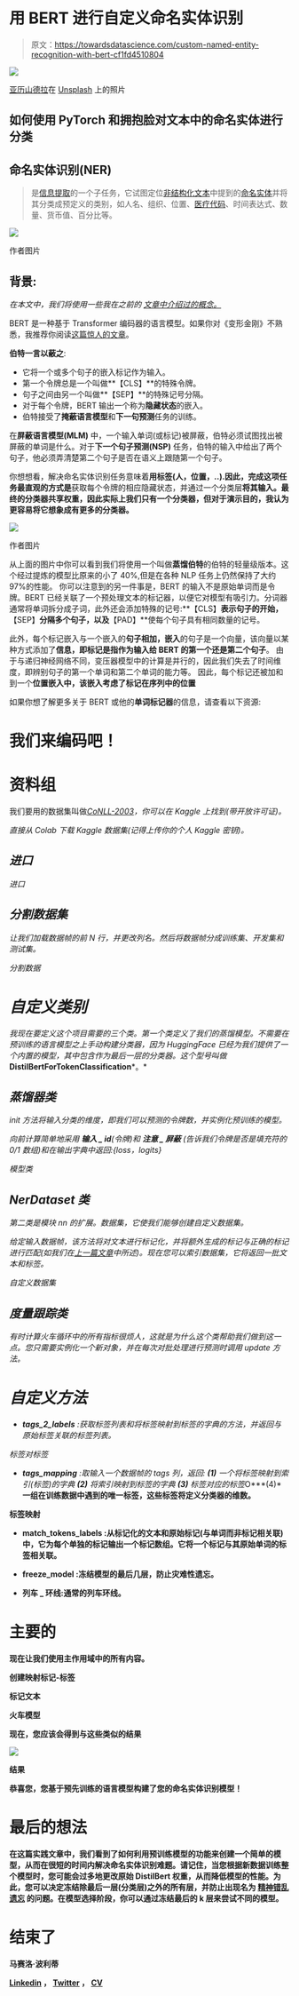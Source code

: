 # 用 BERT 进行自定义命名实体识别

> 原文：<https://towardsdatascience.com/custom-named-entity-recognition-with-bert-cf1fd4510804>

![](img/11bbb6638a3de3c227ec359e3d7cad93.png)

[亚历山德拉](https://unsplash.com/@alex_tsl?utm_source=medium&utm_medium=referral)在 [Unsplash](https://unsplash.com?utm_source=medium&utm_medium=referral) 上的照片

## 如何使用 PyTorch 和拥抱脸对文本中的命名实体进行分类

## 命名实体识别(NER)

> 是[信息提取](https://en.wikipedia.org/wiki/Information_extraction)的一个子任务，它试图定位[非结构化文本](https://en.wikipedia.org/wiki/Unstructured_data)中提到的[命名实体](https://en.wikipedia.org/wiki/Named_entity)并将其分类成预定义的类别，如人名、组织、位置、[医疗代码](https://en.wikipedia.org/wiki/Medical_classification)、时间表达式、数量、货币值、百分比等。

![](img/0a5a0e2e2e63bcdcfc733623e393744f.png)

作者图片

## 背景:

*在本文中，我们将使用一些我在之前的* [*文章中介绍过的概念。*](https://medium.com/@marcellopoliti/feature-extraction-with-bert-for-text-classification-533dde44dc2f)

BERT 是一种基于 Transformer 编码器的语言模型。如果你对《变形金刚》不熟悉，我推荐你阅读[这篇惊人的文章](https://jalammar.github.io/illustrated-transformer/)。

[](https://jalammar.github.io/illustrated-transformer/)  

**伯特一言以蔽之**:

*   它将一个或多个句子的嵌入标记作为输入。
*   第一个令牌总是一个叫做**【CLS】**的特殊令牌。
*   句子之间由另一个叫做**【SEP】**的特殊记号分隔。
*   对于每个令牌，BERT 输出一个称为**隐藏状态**的嵌入。
*   伯特接受了**掩蔽语言模型**和**下一句预测**任务的训练。

在**屏蔽语言模型(MLM)** 中，一个输入单词(或标记)被屏蔽，伯特必须试图找出被屏蔽的单词是什么。对于**下一个句子预测(NSP)** 任务，伯特的输入中给出了两个句子，他必须弄清楚第二个句子是否在语义上跟随第一个句子。

你想想看，解决命名实体识别任务意味着**用标签(人，位置，..).因此，完成这项任务最直观的方式是**获取每个令牌的相应隐藏状态，并通过一个分类层**将其输入。最终的分类器共享权重，因此实际上我们只有一个分类器，但对于演示目的，我认为更容易将它想象成有更多的分类器。**

![](img/f75697ea5b01dc66420096545d0c5724.png)

作者图片

从上面的图片中你可以看到我们将使用一个叫做**蒸馏伯特**的伯特的轻量级版本。这个经过提炼的模型比原来的小了 40%,但是在各种 NLP 任务上仍然保持了大约 97%的性能。
你可以注意到的另一件事是，BERT 的输入不是原始单词而是令牌。BERT 已经关联了一个预处理文本的标记器，以便它对模型有吸引力。分词器通常将单词拆分成子词，此外还会添加特殊的记号:**【CLS】**表示句子的开始，**【SEP】**分隔多个句子，以及**【PAD】**使每个句子具有相同数量的记号。

此外，每个标记嵌入与一个嵌入的**句子相加，嵌入**的句子是一个向量，该向量以某种方式添加了**信息，即标记是指作为输入给 BERT 的第一个还是第二个句子**。
由于与递归神经网络不同，变压器模型中的计算是并行的，因此我们失去了时间维度，即辨别句子的第一个单词和第二个单词的能力等。
因此，每个标记还被加和到一个**位置嵌入中，该嵌入考虑了标记在序列中的位置**

如果你想了解更多关于 BERT 或他的**单词标记器**的信息，请查看以下资源:

  [](https://huggingface.co/blog/bert-101)  [](/wordpiece-subword-based-tokenization-algorithm-1fbd14394ed7)  [](https://huggingface.co/docs/transformers/tokenizer_summary)  

# 我们来编码吧！

# 资料组

我们要用的数据集叫做[*CoNLL-2003*](https://www.kaggle.com/datasets/rajnathpatel/ner-data)*，你可以在 Kaggle 上找到(带开放许可证)。*

*直接从 Colab 下载 Kaggle 数据集(记得上传你的个人 Kaggle 密钥)。*

## *进口*

*进口*

## *分割数据集*

*让我们加载数据帧的前 N 行，并更改列名。然后将数据帧分成训练集、开发集和测试集。*

*分割数据*

# *自定义类别*

*我现在要定义这个项目需要的三个类。第一个类定义了我们的蒸馏模型。不需要在预训练的语言模型之上手动构建分类器，因为 HuggingFace 已经为我们提供了一个内置的模型，其中包含作为最后一层的分类器。这个型号叫做***DistilBertForTokenClassification***。*

## *蒸馏器类*

*init 方法将输入分类的维度，即我们可以预测的令牌数，并实例化预训练的模型。*

*向前计算简单地采用 ***输入 _ id***(令牌)和 ***注意 _ 屏蔽*** (告诉我们令牌是否是填充符的 0/1 数组)和在输出字典中返回:{loss，logits}*

*模型类*

## *NerDataset 类*

*第二类是模块 *nn 的扩展。数据集*，它使我们能够创建自定义数据集。*

*给定输入数据帧，该方法将对文本进行标记化，并将额外生成的标记与正确的标记进行匹配(如我们在[上一篇文章](https://gist.github.com/March-08/1bff63505282bdd0f108109e5344e499)中所述)。现在您可以索引数据集，它将返回一批文本和标签。*

*自定义数据集*

## *度量跟踪类*

*有时计算火车循环中的所有指标很烦人，这就是为什么这个类帮助我们做到这一点。您只需要实例化一个新对象，并在每次对批处理进行预测时调用 update 方法。*

# *自定义方法*

*   ***tags_2_labels** :获取标签列表和将标签映射到标签的字典的方法，并返回与原始标签关联的标签列表。*

*标签对标签*

*   ***tags_mapping** :取输入一个数据帧的 *tags* 列，返回: **(1)** 一个将标签映射到索引(标签)的字典 **(2)** 将索引映射到标签的字典 **(3)** 标签对应的标签*O***(4)***一组在训练数据中遇到的唯一标签，这些标签将定义分类器的维数。**

**标签映射**

*   ****match_tokens_labels** :从标记化的文本和原始标记(与单词而非标记相关联)中，它为每个单独的标记输出一个标记数组。它将一个标记与其原始单词的标签相关联。**

*   ****freeze_model** :冻结模型的最后几层，防止灾难性遗忘。**

*   ****列车 _ 环线**:通常的列车环线。**

# **主要的**

**现在让我们使用主作用域中的所有内容。**

**创建映射标记-标签**

**标记文本**

**火车模型**

**现在，您应该会得到与这些类似的结果**

**![](img/6ee98be4e7a76be3746ac08776993d51.png)**

**结果**

**恭喜您，您基于预先训练的语言模型构建了您的命名实体识别模型！**

# **最后的想法**

**在这篇实践文章中，我们看到了如何利用预训练模型的功能来创建一个简单的模型，从而在很短的时间内解决命名实体识别难题。请记住，当您根据新数据训练整个模型时，您可能会过多地更改原始 DistilBert 权重，从而降低模型的性能。为此，您可以决定冻结除最后一层(分类层)之外的所有层，并防止出现名为 [**精神错乱遗忘**](https://en.wikipedia.org/wiki/Catastrophic_interference) 的问题。在模型选择阶段，你可以通过冻结最后的 k 层来尝试不同的模型。**

# **结束了**

**马赛洛·波利蒂**

**[Linkedin](https://www.linkedin.com/in/marcello-politi/) ， [Twitter](https://twitter.com/_March08_) ， [CV](https://march-08.github.io/digital-cv/)**